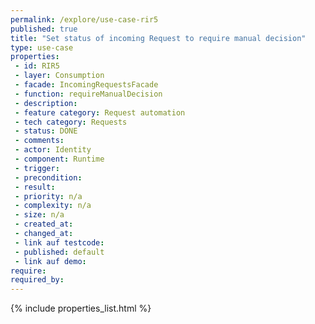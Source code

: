 ```yaml
---
permalink: /explore/use-case-rir5
published: true
title: "Set status of incoming Request to require manual decision"
type: use-case
properties:
 - id: RIR5
 - layer: Consumption
 - facade: IncomingRequestsFacade
 - function: requireManualDecision
 - description: 
 - feature category: Request automation
 - tech category: Requests
 - status: DONE
 - comments: 
 - actor: Identity
 - component: Runtime
 - trigger: 
 - precondition: 
 - result: 
 - priority: n/a
 - complexity: n/a
 - size: n/a
 - created_at: 
 - changed_at: 
 - link auf testcode: 
 - published: default
 - link auf demo: 
require:
required_by:
---
```

{% include properties_list.html %}
